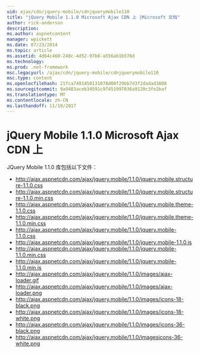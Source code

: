 ```yaml
---
uid: ajax/cdn/jquery-mobile/cdnjquerymobile110
title: "jQuery Mobile 1.1.0 Microsoft Ajax CDN 上 |Microsoft 文档"
author: rick-anderson
description: 
ms.author: aspnetcontent
manager: wpickett
ms.date: 07/23/2014
ms.topic: article
ms.assetid: 4d64c460-248c-4d52-97b8-a556ab1b576d
ms.technology: 
ms.prod: .net-framework
msc.legacyurl: /ajax/cdn/jquery-mobile/cdnjquerymobile110
msc.type: content
ms.openlocfilehash: 21fca7491450131078d00f29bb7d3f2dadad3808
ms.sourcegitcommit: 9a9483aceb34591c97451997036a9120c3fe2baf
ms.translationtype: MT
ms.contentlocale: zh-CN
ms.lasthandoff: 11/10/2017
---
```

<a name="jquery-mobile-110-on-the-microsoft-ajax-cdn"></a>jQuery Mobile 1.1.0 Microsoft Ajax CDN 上
====================
JQuery Mobile 1.1.0 库包括以下文件：

- http://ajax.aspnetcdn.com/ajax/jquery.mobile/1.1.0/jquery.mobile.structure-1.1.0.css
- http://ajax.aspnetcdn.com/ajax/jquery.mobile/1.1.0/jquery.mobile.structure-1.1.0.min.css
- http://ajax.aspnetcdn.com/ajax/jquery.mobile/1.1.0/jquery.mobile.theme-1.1.0.css
- http://ajax.aspnetcdn.com/ajax/jquery.mobile/1.1.0/jquery.mobile.theme-1.1.0.min.css
- http://ajax.aspnetcdn.com/ajax/jquery.mobile/1.1.0/jquery.mobile-1.1.0.css
- http://ajax.aspnetcdn.com/ajax/jquery.mobile/1.1.0/jquery.mobile-1.1.0.js
- http://ajax.aspnetcdn.com/ajax/jquery.mobile/1.1.0/jquery.mobile-1.1.0.min.css
- http://ajax.aspnetcdn.com/ajax/jquery.mobile/1.1.0/jquery.mobile-1.1.0.min.js
- http://ajax.aspnetcdn.com/ajax/jquery.mobile/1.1.0/images/ajax-loader.gif
- http://ajax.aspnetcdn.com/ajax/jquery.mobile/1.1.0/images/ajax-loader.png
- http://ajax.aspnetcdn.com/ajax/jquery.mobile/1.1.0/images/icons-18-black.png
- http://ajax.aspnetcdn.com/ajax/jquery.mobile/1.1.0/images/icons-18-white.png
- http://ajax.aspnetcdn.com/ajax/jquery.mobile/1.1.0/images/icons-36-black.png
- http://ajax.aspnetcdn.com/ajax/jquery.mobile/1.1.0/imagesicons-36-white.png
